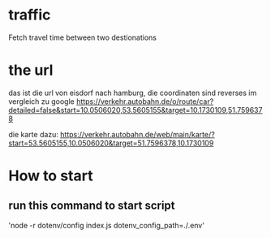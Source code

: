 # traffic
Fetch travel time between two destionations

# the url
das ist die url von eisdorf nach hamburg, die coordinaten sind reverses im vergleich zu google
    https://verkehr.autobahn.de/o/route/car?detailed=false&start=10.0506020,53.5605155&target=10.1730109,51.7596378

die karte dazu:
    https://verkehr.autobahn.de/web/main/karte/?start=53.5605155,10.0506020&target=51.7596378,10.1730109


# How to start
## run this command to start script
'node -r dotenv/config index.js dotenv_config_path=./.env'